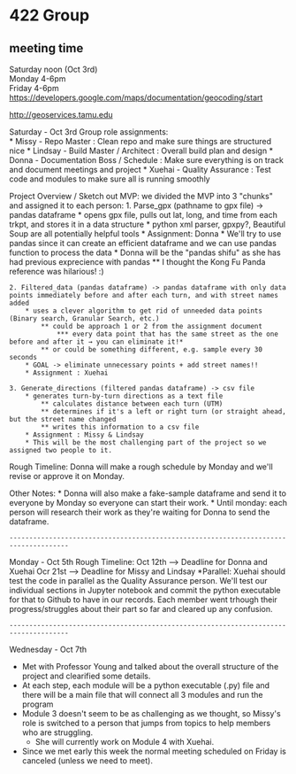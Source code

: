 # 422 Group

## meeting time    
Saturday noon (Oct 3rd)    
Monday 4-6pm     
Friday 4-6pm     
https://developers.google.com/maps/documentation/geocoding/start   
    
http://geoservices.tamu.edu   
   

 Saturday - Oct 3rd
 Group role assignments:   
    * Missy - Repo Master : Clean repo and make sure things are structured nice
    * Lindsay - Build Master / Architect : Overall build plan and design
    * Donna - Documentation Boss / Schedule : Make sure everything is on track and document meetings and project
    * Xuehai - Quality Assurance : Test code and modules to make sure all is running smoothly

 Project Overview / Sketch out MVP:
  we divided the MVP into 3 "chunks" and assigned it to each person:
    1. Parse_gpx (pathname to gpx file) -> pandas dataframe
        * opens gpx file, pulls out lat, long, and time from each trkpt, and stores it in a data structure
        * python xml parser, gpxpy?, Beautiful Soup are all potentially helpful tools
        * Assignment: Donna
        * We'll try to use pandas since it can create an efficient dataframe and we can use pandas function to process the data
        * Donna will be the "pandas shifu" as she has had previous exprecience with pandas
            ** I thought the Kong Fu Panda reference was hilarious! :)
            
    2. Filtered_data (pandas dataframe) -> pandas dataframe with only data points immediately before and after each turn, and with street names added
        * uses a clever algorithm to get rid of unneeded data points (Binary search, Granular Search, etc.)
            ** could be approach 1 or 2 from the assignment document
                *** every data point that has the same street as the one before and after it → you can eliminate it!*
            ** or could be something different, e.g. sample every 30 seconds
        * GOAL -> eliminate unnecessary points + add street names!!
        * Assignment : Xuehai
        
    3. Generate_directions (filtered pandas dataframe) -> csv file
        * generates turn-by-turn directions as a text file
            ** calculates distance between each turn (UTM)
            ** determines if it's a left or right turn (or straight ahead, but the street name changed
            ** writes this information to a csv file
        * Assignment : Missy & Lindsay
        * This will be the most challenging part of the project so we assigned two people to it. 
        
  Rough Timeline: 
    Donna will make a rough schedule by Monday and we'll revise or approve it on Monday.
    
  Other Notes:
    * Donna will also make a fake-sample dataframe and send it to everyone by Monday so everyone can start their work.
    * Until monday: each person will research their work as they're waiting for Donna to send the dataframe. 
    
    
    -------------------------------------------------------------------------------------
Monday - Oct 5th
  Rough Timeline:
      Oct 12th --> Deadline for Donna and Xuehai
      Ocr 21st --> Deadline for Missy and Lindsay
      *Parallel: Xuehai should test the code in parallel as the Quality Assurance person.
  We'll test our individual sections in Jupyter notebook and commit the python executable for that to Github to have in our records.
  Each member went trhough their progress/struggles about their part so far and cleared up any confusion.

    -------------------------------------------------------------------------------------
Wednesday - Oct 7th
   * Met with Professor Young and talked about the overall structure of the project and clearified some details. 
   * At each step, each module will be a python executable (.py) file and there will be a main file that will connect all 3 modules and run the program
   * Module 3 doesn't seem to be as challenging as we thought, so Missy's role is switched to a person that jumps from topics to help members who are struggling.
        * She will currently work on Module 4 with Xuehai.
   * Since we met early this week the normal meeting scheduled on Friday is canceled (unless we need to meet).
   
